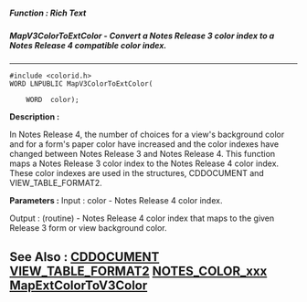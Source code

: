 ##### Function : Rich Text
##### MapV3ColorToExtColor - Convert a Notes Release 3 color index to a Notes Release 4 compatible color index.
---
```
#include <colorid.h>
WORD LNPUBLIC MapV3ColorToExtColor(

	WORD  color);
```
**Description :**

In Notes Release 4, the number of choices for a view's background color and for 
a form's paper color have increased and the color indexes have changed between 
Notes Release 3 and Notes Release 4.  This function maps a Notes Release 3 
color index to the Notes Release 4 color index.  These color indexes are used 
in the structures, CDDOCUMENT and VIEW_TABLE_FORMAT2.

**Parameters :**
Input :
color  -  Notes Release 4 color index.

Output :
(routine)  -  Notes Release 4 color  index that maps to the given Release 3 form or view background color.



**See Also :**
[CDDOCUMENT](/domino-c-api-docs/reference/Data/CDDOCUMENT)
[VIEW_TABLE_FORMAT2](/domino-c-api-docs/reference/Data/VIEW_TABLE_FORMAT2)
[NOTES_COLOR_xxx](/domino-c-api-docs/reference/Symb/NOTES_COLOR_xxx)
[MapExtColorToV3Color](/domino-c-api-docs/reference/Func/MapExtColorToV3Color)
---
